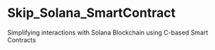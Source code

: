 # Skip_Solana_SmartContract
Simplifying interactions with Solana Blockchain using C-based Smart Contracts
